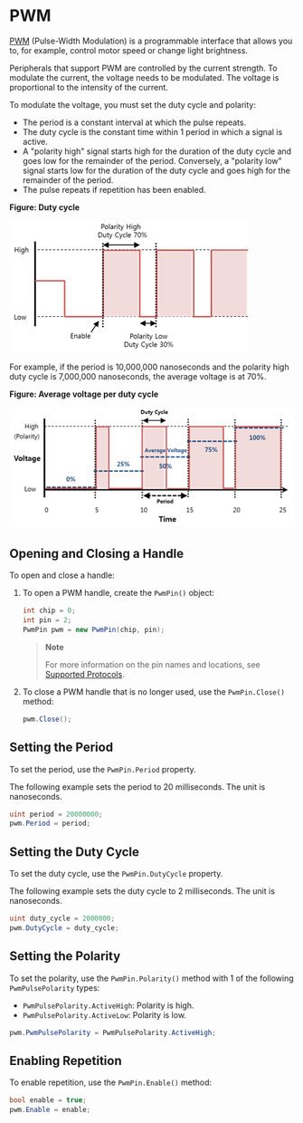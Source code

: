 # PWM

[PWM](https://en.wikipedia.org/wiki/Pulse-width_modulation) (Pulse-Width Modulation) is a programmable interface that allows you to, for example, control motor speed or change light brightness.

Peripherals that support PWM are controlled by the current strength. To modulate the current, the voltage needs to be modulated. The voltage is proportional to the intensity of the current.

To modulate the voltage, you must set the duty cycle and polarity:

-   The period is a constant interval at which the pulse repeats.
-   The duty cycle is the constant time within 1 period in which a signal is active.
-   A "polarity high" signal starts high for the duration of the duty cycle and goes low for the remainder of the period. Conversely, a "polarity low" signal starts low for the duration of the duty cycle and goes high for the remainder of the period.
-   The pulse repeats if repetition has been enabled.

**Figure: Duty cycle**

![Duty cycle](media/peri_api_duty_cycle.png)

For example, if the period is 10,000,000 nanoseconds and the polarity high duty cycle is 7,000,000 nanoseconds, the average voltage is at 70%.

**Figure: Average voltage per duty cycle**

![Average voltage per duty cycle](media/peri_api_duty_cycle_voltage.png)

## Opening and Closing a Handle

To open and close a handle:

1.  To open a PWM handle, create the `PwmPin()` object:

    ```csharp
    int chip = 0;
    int pin = 2;
    PwmPin pwm = new PwmPin(chip, pin);
    ```

    > **Note**
    >
    > For more information on the pin names and locations, see [Supported Protocols](peripheral.md#protocol).

2.  To close a PWM handle that is no longer used, use the `PwmPin.Close()` method:

    ```csharp
    pwm.Close();
    ```

## Setting the Period

To set the period, use the `PwmPin.Period` property.

The following example sets the period to 20 milliseconds. The unit is nanoseconds.

```csharp
uint period = 20000000;
pwm.Period = period;
```

## Setting the Duty Cycle

To set the duty cycle, use the `PwmPin.DutyCycle` property.

The following example sets the duty cycle to 2 milliseconds. The unit is nanoseconds.

```csharp
uint duty_cycle = 2000000;
pwm.DutyCycle = duty_cycle;
```

## Setting the Polarity

To set the polarity, use the `PwmPin.Polarity()` method with 1 of the following `PwmPulsePolarity` types:

-   `PwmPulsePolarity.ActiveHigh`: Polarity is high.
-   `PwmPulsePolarity.ActiveLow`: Polarity is low.

```csharp
pwm.PwmPulsePolarity = PwmPulsePolarity.ActiveHigh;
```

## Enabling Repetition

To enable repetition, use the `PwmPin.Enable()` method:

```csharp
bool enable = true;
pwm.Enable = enable;
```
